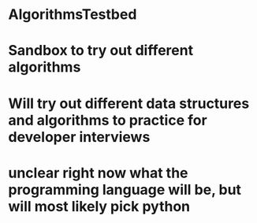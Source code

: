 # AlgorithmsTestbed
# Sandbox to try out different algorithms 
# Will try out different data structures and algorithms to practice for developer interviews 
# unclear right now what the programming language will be, but will most likely pick python
